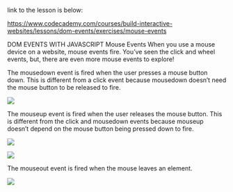 link to the lesson is below:

https://www.codecademy.com/courses/build-interactive-websites/lessons/dom-events/exercises/mouse-events

DOM EVENTS WITH JAVASCRIPT
Mouse Events
When you use a mouse device on a website, mouse events fire. You’ve seen the click and wheel events, but, there are even more mouse events to explore!

The mousedown event is fired when the user presses a mouse button down. This is different from a click event because mousedown doesn’t need the mouse button to be released to fire.

![](https://content.codecademy.com/courses/javascript-dom-events/mousedown.png)

The mouseup event is fired when the user releases the mouse button. This is different from the click and mousedown events because mouseup doesn’t depend on the mouse button being pressed down to fire.

![](https://content.codecademy.com/courses/javascript-dom-events/mouseup.png)

![](https://content.codecademy.com/courses/javascript-dom-events/mouseover.png)

The mouseout event is fired when the mouse leaves an element.

![](https://content.codecademy.com/courses/javascript-dom-events/mouseout.gif)
